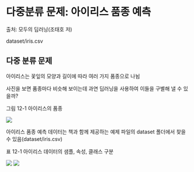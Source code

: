 # 다중분류 문제: 아이리스 품종 예측

출처: 모두의 딥러닝(조태호 저)

dataset/iris.csv

## 다중 분류 문제

아이리스는 꽃잎의 모양과 길이에 따라 여러 가지 품종으로 나뉨

사진을 보면 품종마다 비슷해 보이는데 과연 딥러닝을 사용하여 이들을 구별해 낼 수 있을까?

그림 12-1  아이리스의 품종

<img src="https://user-images.githubusercontent.com/54765256/90972422-cea22300-e553-11ea-8047-206d11ffef06.png">

아이리스 품종 예측 데이터는 책과 함께 제공하는 예제 파일의 dataset 폴더에서 찾을 수 있음(dataset/iris.csv)

표 12-1  아이리스 데이터의 샘플, 속성, 클래스 구분

<img src = "https://user-images.githubusercontent.com/54765256/90972436-f7c2b380-e553-11ea-858c-cb114bb282d7.png">

<img src = "https://user-images.githubusercontent.com/54765256/90972447-1163fb00-e554-11ea-9e11-7b5815d31865.png">






















